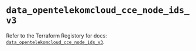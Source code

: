 # `data_opentelekomcloud_cce_node_ids_v3`

Refer to the Terraform Registory for docs: [`data_opentelekomcloud_cce_node_ids_v3`](https://registry.terraform.io/providers/opentelekomcloud/opentelekomcloud/1.35.13/docs/data-sources/cce_node_ids_v3).
